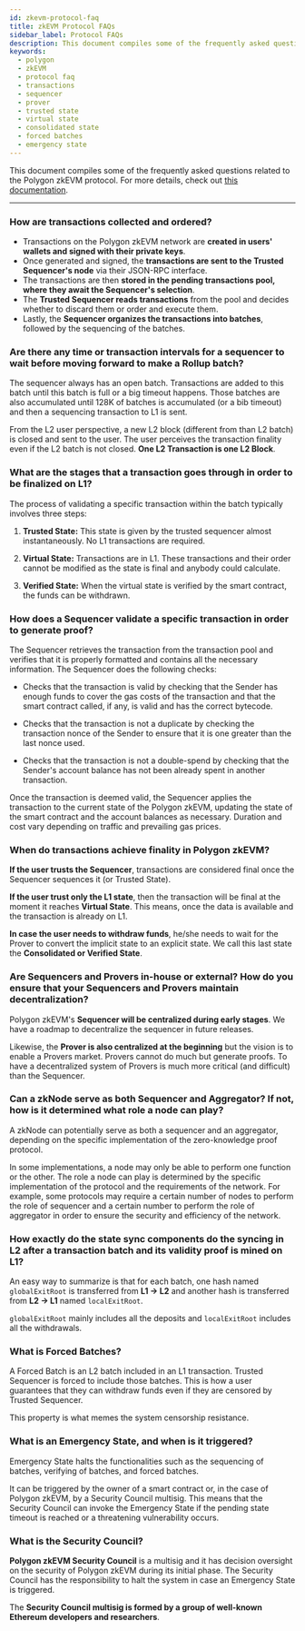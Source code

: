 ```yaml
---
id: zkevm-protocol-faq
title: zkEVM Protocol FAQs
sidebar_label: Protocol FAQs
description: This document compiles some of the frequently asked questions related to the Polygon zkEVM protocol.
keywords:
  - polygon
  - zkEVM
  - protocol faq
  - transactions
  - sequencer
  - prover
  - trusted state
  - virtual state
  - consolidated state
  - forced batches
  - emergency state
---
```


This document compiles some of the frequently asked questions related to the Polygon zkEVM protocol. For more details, check out [this documentation](/protocol/introduction.md).

---

### How are transactions collected and ordered?

- Transactions on the Polygon zkEVM network are **created in users' wallets and signed with their private keys**.
- Once generated and signed, the **transactions are sent to the Trusted Sequencer's node** via their JSON-RPC interface. 
- The transactions are then **stored in the pending transactions pool, where they await the Sequencer's selection**.
- The **Trusted Sequencer reads transactions** from the pool and decides whether to discard them or order and execute them.
- Lastly, the **Sequencer organizes the transactions into batches**, followed by the sequencing of the batches.

### Are there any time or transaction intervals for a sequencer to wait before moving forward to make a Rollup batch?

The sequencer always has an open batch. Transactions are added to this batch until this batch is full or a big timeout happens. Those batches are also accumulated until 128K of batches is accumulated (or a bib timeout) and then a sequencing transaction to L1 is sent.

From the L2 user perspective, a new L2 block (different from than L2 batch) is closed and sent to the user. The user perceives the transaction finality even if the L2 batch is not closed. **One L2 Transaction is one L2 Block**.

### What are the stages that a transaction goes through in order to be finalized on L1?

The process of validating a specific transaction within the batch typically involves three steps:

1. **Trusted State:** This state is given by the trusted sequencer almost instantaneously. No L1 transactions are required. 

2. **Virtual State:** Transactions are in L1. These transactions and their order cannot be modified as the state is final and anybody could calculate. 

3. **Verified State:** When the virtual state is verified by the smart contract, the funds can be withdrawn.

### How does a Sequencer validate a specific transaction in order to generate proof?

The Sequencer retrieves the transaction from the transaction pool and verifies that it is properly formatted and contains all the necessary information. The Sequencer does the following checks:

- Checks that the transaction is valid by checking that the Sender has enough funds to cover the gas costs of the transaction and that the smart contract called, if any, is valid and has the correct bytecode.

- Checks that the transaction is not a duplicate by checking the transaction nonce of the Sender to ensure that it is one greater than the last nonce used.

- Checks that the transaction is not a double-spend by checking that the Sender's account balance has not been already spent in another transaction.

Once the transaction is deemed valid, the Sequencer applies the transaction to the current state of the Polygon zkEVM, updating the state of the smart contract and the account balances as necessary. Duration and cost vary depending on traffic and prevailing gas prices.

### When do transactions achieve finality in Polygon zkEVM?

**If the user trusts the Sequencer**, transactions are considered final once the Sequencer sequences it (or Trusted State).

**If the user trust only the L1 state**, then the transaction will be final at the moment it reaches **Virtual State**. This means, once the data is available and the transaction is already on L1.

**In case the user needs to withdraw funds**, he/she needs to wait for the Prover to convert the implicit state to an explicit state. We call this last state the **Consolidated or Verified State**.

### Are Sequencers and Provers in-house or external? How do you ensure that your Sequencers and Provers maintain decentralization?

Polygon zkEVM's **Sequencer will be centralized during early stages**. We have a roadmap to decentralize the sequencer in future releases.

Likewise, the **Prover is also centralized at the beginning** but the vision is to enable a Provers market. Provers cannot do much but generate proofs. To have a decentralized system of Provers is much more critical (and difficult) than the Sequencer.

### Can a zkNode serve as both Sequencer and Aggregator? If not, how is it determined what role a node can play?

A zkNode can potentially serve as both a sequencer and an aggregator, depending on the specific implementation of the zero-knowledge proof protocol.

In some implementations, a node may only be able to perform one function or the other. The role a node can play is determined by the specific implementation of the protocol and the requirements of the network. For example, some protocols may require a certain number of nodes to perform the role of sequencer and a certain number to perform the role of aggregator in order to ensure the security and efficiency of the network.

### How exactly do the state sync components do the syncing in L2 after a transaction batch and its validity proof is mined on L1?

An easy way to summarize is that for each batch, one hash named `globalExitRoot` is transferred from **L1 &rarr; L2** and another hash is transferred from **L2 &rarr; L1** named `localExitRoot`.

`globalExitRoot` mainly includes all the deposits and `localExitRoot` includes all the withdrawals.

### What is Forced Batches?

A Forced Batch is an L2 batch included in an L1 transaction. Trusted Sequencer is forced to include those batches. This is how a user guarantees that they can withdraw funds even if they are censored by Trusted Sequencer.

This property is what memes the system censorship resistance.

### What is an Emergency State, and when is it triggered? 

Emergency State halts the functionalities such as the sequencing of batches, verifying of batches, and forced batches.

It can be triggered by the owner of a smart contract or, in the case of Polygon zkEVM, by a Security Council multisig. This means that the Security Council can invoke the Emergency State if the pending state timeout is reached or a threatening vulnerability occurs.

### What is the Security Council?

**Polygon zkEVM Security Council** is a multisig and it has decision oversight on the security of Polygon zkEVM during its initial phase. The Security Council has the responsibility to halt the system in case an Emergency State is triggered. 

The **Security Council multisig is formed by a group of well-known Ethereum developers and researchers**.
